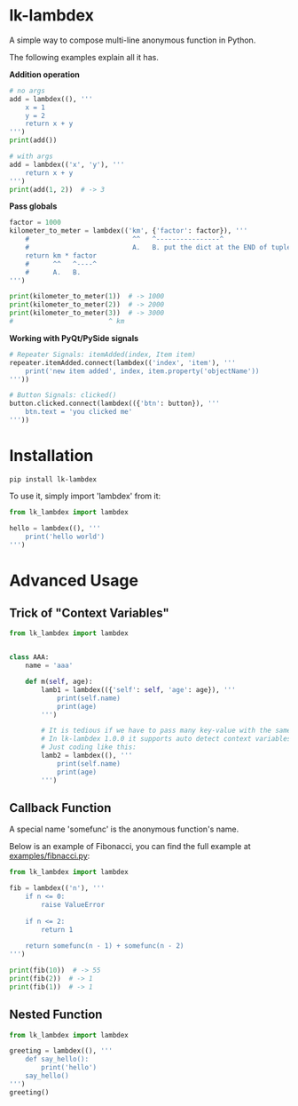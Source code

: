 # lk-lambdex

A simple way to compose multi-line anonymous function in Python.

The following examples explain all it has.

**Addition operation**

```py
# no args
add = lambdex((), '''
    x = 1
    y = 2
    return x + y
''')
print(add())

# with args
add = lambdex(('x', 'y'), '''
    return x + y
''')
print(add(1, 2))  # -> 3
```

**Pass globals**

```py
factor = 1000
kilometer_to_meter = lambdex(('km', {'factor': factor}), '''
    #                          ^^   ^----------------^
    #                          A.   B. put the dict at the END of tuple
    return km * factor
    #      ^^   ^----^
    #      A.   B.
''')

print(kilometer_to_meter(1))  # -> 1000
print(kilometer_to_meter(2))  # -> 2000
print(kilometer_to_meter(3))  # -> 3000
#                        ^ km
```

**Working with PyQt/PySide signals**

```py
# Repeater Signals: itemAdded(index, Item item)
repeater.itemAdded.connect(lambdex(('index', 'item'), '''
    print('new item added', index, item.property('objectName'))
'''))

# Button Signals: clicked()
button.clicked.connect(lambdex(({'btn': button}), '''
    btn.text = 'you clicked me'
'''))
```

# Installation

```
pip install lk-lambdex
```

To use it, simply import 'lambdex' from it:

```py
from lk_lambdex import lambdex

hello = lambdex((), '''
    print('hello world')
''')
```

# Advanced Usage

## Trick of "Context Variables"

```py
from lk_lambdex import lambdex


class AAA:
    name = 'aaa'

    def m(self, age):
        lamb1 = lambdex(({'self': self, 'age': age}), '''
            print(self.name)
            print(age)
        ''')

        # It is tedious if we have to pass many key-value with the same name.
        # In lk-lambdex 1.0.0 it supports auto detect context variables.
        # Just coding like this:
        lamb2 = lambdex((), '''
            print(self.name)
            print(age)
        ''')
```

## Callback Function

A special name 'somefunc' is the anonymous function's name.

Below is an example of Fibonacci, you can find the full example at [examples/fibnacci.py](./examples/03_fibonacci.py):

```py
from lk_lambdex import lambdex

fib = lambdex(('n'), '''
    if n <= 0:
        raise ValueError
        
    if n <= 2:
        return 1
        
    return somefunc(n - 1) + somefunc(n - 2)
''')

print(fib(10))  # -> 55
print(fib(2))  # -> 1
print(fib(1))  # -> 1
```

## Nested Function

```py
from lk_lambdex import lambdex

greeting = lambdex((), '''
    def say_hello():
        print('hello')
    say_hello()
''')
greeting()
```
